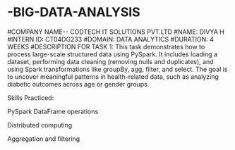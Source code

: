 # -BIG-DATA-ANALYSIS
#COMPANY NAME-- CODTECH IT SOLUTIONS PVT.LTD
#NAME: DIVYA H
#INTERN ID: CT04DG233
#DOMAIN:  DATA ANALYTICS
#DURATION: 4 WEEKS
#DESCRIPTION FOR TASK 1:
This task demonstrates how to process large-scale structured data using PySpark. It includes loading a dataset, performing data cleaning (removing nulls and duplicates), and using Spark transformations like groupBy, agg, filter, and select. The goal is to uncover meaningful patterns in health-related data, such as analyzing diabetic outcomes across age or gender groups.

Skills Practiced:

PySpark DataFrame operations

Distributed computing

Aggregation and filtering


